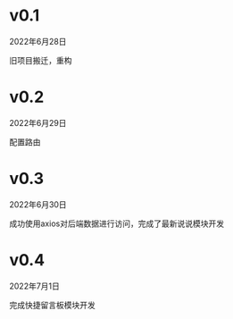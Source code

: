 # v0.1

2022年6月28日

旧项目搬迁，重构

# v0.2

2022年6月29日

配置路由

# v0.3

2022年6月30日

成功使用axios对后端数据进行访问，完成了最新说说模块开发

# v0.4

2022年7月1日

完成快捷留言板模块开发